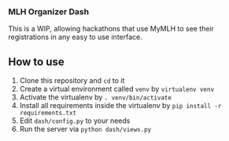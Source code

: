 ### MLH Organizer Dash  
  
This is a WIP, allowing hackathons that use MyMLH to see their registrations in any easy to use interface.  

## How to use  

1. Clone this repository and `cd` to it  
1. Create a virtual environment called `venv` by `virtualenv venv`  
1. Activate the virtualenv by `. venv/bin/activate`  
1. Install all requirements inside the virtualenv by `pip install -r requirements.txt`  
1. Edit `dash/config.py` to your needs  
1. Run the server via `python dash/views.py`
